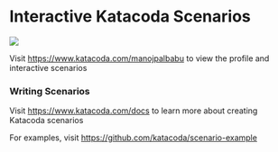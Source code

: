 # Interactive Katacoda Scenarios

[![](http://shields.katacoda.com/katacoda/manojpalbabu/count.svg)](https://www.katacoda.com/manojpalbabu "Get your profile on Katacoda.com")

Visit https://www.katacoda.com/manojpalbabu to view the profile and interactive scenarios

### Writing Scenarios
Visit https://www.katacoda.com/docs to learn more about creating Katacoda scenarios

For examples, visit https://github.com/katacoda/scenario-example
